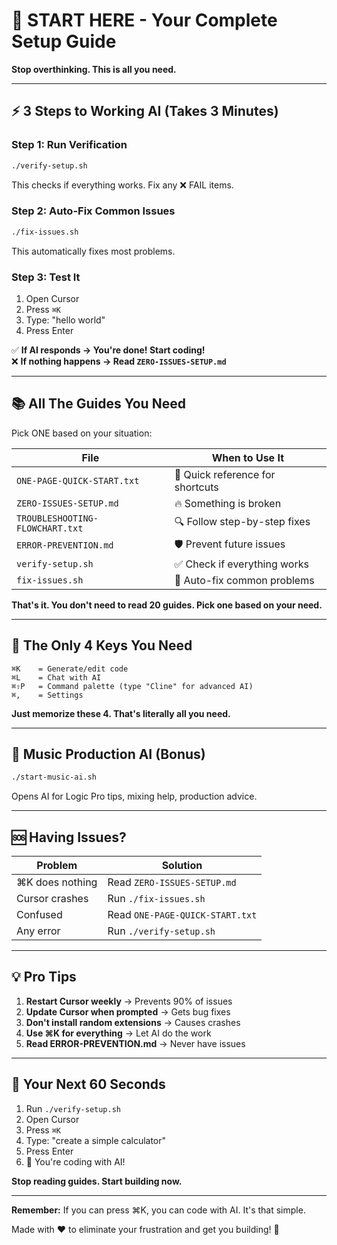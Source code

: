 # 🚀 START HERE - Your Complete Setup Guide

**Stop overthinking. This is all you need.**

---

## ⚡ 3 Steps to Working AI (Takes 3 Minutes)

### Step 1: Run Verification
```bash
./verify-setup.sh
```
This checks if everything works. Fix any ❌ FAIL items.

### Step 2: Auto-Fix Common Issues
```bash
./fix-issues.sh
```
This automatically fixes most problems.

### Step 3: Test It
1. Open Cursor
2. Press `⌘K`
3. Type: "hello world"
4. Press Enter

✅ **If AI responds → You're done! Start coding!**  
❌ **If nothing happens → Read `ZERO-ISSUES-SETUP.md`**

---

## 📚 All The Guides You Need

Pick ONE based on your situation:

| File | When to Use It |
|------|----------------|
| `ONE-PAGE-QUICK-START.txt` | 🚀 Quick reference for shortcuts |
| `ZERO-ISSUES-SETUP.md` | 🔥 Something is broken |
| `TROUBLESHOOTING-FLOWCHART.txt` | 🔍 Follow step-by-step fixes |
| `ERROR-PREVENTION.md` | 🛡️ Prevent future issues |
| `verify-setup.sh` | ✅ Check if everything works |
| `fix-issues.sh` | 🔧 Auto-fix common problems |

**That's it. You don't need to read 20 guides. Pick one based on your need.**

---

## 🎯 The Only 4 Keys You Need

```
⌘K    = Generate/edit code
⌘L    = Chat with AI  
⌘⇧P   = Command palette (type "Cline" for advanced AI)
⌘,    = Settings
```

**Just memorize these 4. That's literally all you need.**

---

## 🎵 Music Production AI (Bonus)

```bash
./start-music-ai.sh
```
Opens AI for Logic Pro tips, mixing help, production advice.

---

## 🆘 Having Issues?

| Problem | Solution |
|---------|----------|
| ⌘K does nothing | Read `ZERO-ISSUES-SETUP.md` |
| Cursor crashes | Run `./fix-issues.sh` |
| Confused | Read `ONE-PAGE-QUICK-START.txt` |
| Any error | Run `./verify-setup.sh` |

---

## 💡 Pro Tips

1. **Restart Cursor weekly** → Prevents 90% of issues
2. **Update Cursor when prompted** → Gets bug fixes
3. **Don't install random extensions** → Causes crashes
4. **Use ⌘K for everything** → Let AI do the work
5. **Read ERROR-PREVENTION.md** → Never have issues

---

## 🎯 Your Next 60 Seconds

1. Run `./verify-setup.sh`
2. Open Cursor  
3. Press `⌘K`
4. Type: "create a simple calculator"
5. Press Enter
6. 🎉 You're coding with AI!

**Stop reading guides. Start building now.**

---

**Remember:** If you can press ⌘K, you can code with AI. It's that simple.

Made with ❤️ to eliminate your frustration and get you building! 🚀

